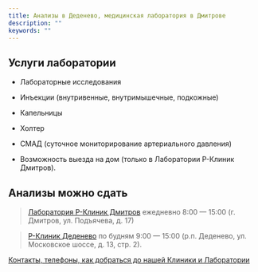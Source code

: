 ```yaml
---
title: Анализы в Деденево, медицинская лаборатория в Дмитрове
description: ""
keywords: ""
---
```


## Услуги лаборатории

* Лабораторные исследования

* Инъекции (внутривенные, внутримышечные, подкожные)

* Капельницы

* Холтер

* СМАД (суточное мониторирование артериального давления)

* Возможность выезда на дом (только в Лаборатории Р-Клиник Дмитров).

## Анализы можно сдать

> [Лаборатория Р-Клиник Дмитров](/o-nas/contacts/#медицинская-лаборатория-р-клиник-дмитров) ежедневно 8:00 — 15:00 (г. Дмитров, ул. Подъячева, д. 17)

> [Р-Клиник Деденево](/o-nas/contacts/#р-клиник-деденево) по будням 9:00 — 15:00 (р.п. Деденево, ул. Московское шоссе, д. 13, стр. 2).

[Контакты, телефоны, как добраться до нашей Клиники и Лаборатории](/o-nas/contacts/)